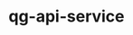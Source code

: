 <!--
SPDX-FileCopyrightText: 2024 grow platform GmbH

SPDX-License-Identifier: MIT
-->

# qg-api-service

